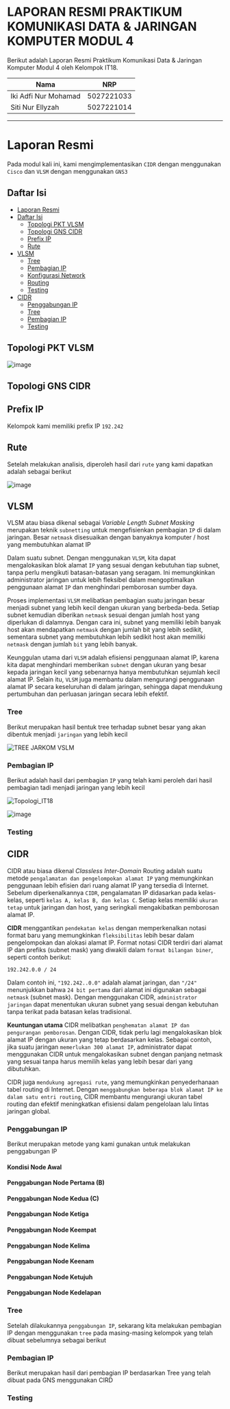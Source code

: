 # **LAPORAN RESMI PRAKTIKUM KOMUNIKASI DATA & JARINGAN KOMPUTER MODUL 4**

Berikut adalah Laporan Resmi Praktikum Komunikasi Data & Jaringan Komputer Modul 4 oleh Kelompok IT18.

| Nama                 | NRP        |
| -------------------- | ---------- |
| Iki Adfi Nur Mohamad | 5027221033 |
| Siti Nur Ellyzah     | 5027221014 |

---

# Laporan Resmi

Pada modul kali ini, kami mengimplementasikan `CIDR` dengan menggunakan `Cisco` dan `VLSM` dengan menggunakan `GNS3`

## Daftar Isi

- [Laporan Resmi](#laporan-resmi)
- [Daftar Isi](#daftar-isi)
  - [Topologi PKT VLSM](#topologi-pkt-vlsm)
  - [Topologi GNS CIDR](#topologi-gns-cidr)
  - [Prefix IP](#prefix-ip)
  - [Rute](#rute)
- [VLSM](#vlsm)
  - [Tree](#tree)
  - [Pembagian IP](#pembagian-ip)
  - [Konfigurasi Network](#konfigurasi-network)
  - [Routing](#routing)
  - [Testing](#testing)
- [CIDR](#cidr)
  - [Penggabungan IP](#penggabungan-ip)
  - [Tree](#tree-1)
  - [Pembagian IP](#pembagian-ip-1)
  - [Testing](#testing-1)

## Topologi PKT VLSM

![image](https://github.com/ikiadfi88/Jarkom-Modul-4-IT18-2024/assets/120791817/4187bd5a-8791-4867-92da-abc142408f9b)

## Topologi GNS CIDR

## Prefix IP

Kelompok kami memiliki prefix IP `192.242`

## Rute

Setelah melakukan analisis, diperoleh hasil dari `rute` yang kami dapatkan adalah sebagai berikut

![image](https://github.com/ikiadfi88/Jarkom-Modul-4-IT18-2024/assets/120791817/93adcecd-a7c9-443d-b650-924f76d85bda)

## VLSM

VLSM atau biasa dikenal sebagai _Variable Length Subnet Masking_ merupakan teknik `subnetting` untuk mengefisienkan pembagian `IP` di dalam jaringan. Besar `netmask` disesuaikan dengan banyaknya komputer / host yang membutuhkan alamat IP

Dalam suatu subnet. Dengan menggunakan `VLSM`, kita dapat mengalokasikan blok alamat `IP` yang sesuai dengan kebutuhan tiap subnet, tanpa perlu mengikuti batasan-batasan yang seragam. Ini memungkinkan administrator jaringan untuk lebih fleksibel dalam mengoptimalkan penggunaan alamat `IP` dan menghindari pemborosan sumber daya.

Proses implementasi `VLSM` melibatkan pembagian suatu jaringan besar menjadi subnet yang lebih kecil dengan ukuran yang berbeda-beda. Setiap subnet kemudian diberikan `netmask` sesuai dengan jumlah host yang diperlukan di dalamnya. Dengan cara ini, subnet yang memiliki lebih banyak host akan mendapatkan `netmask` dengan jumlah bit yang lebih sedikit, sementara subnet yang membutuhkan lebih sedikit host akan memiliki `netmask` dengan jumlah `bit` yang lebih banyak.

Keunggulan utama dari `VLSM` adalah efisiensi penggunaan alamat IP, karena kita dapat menghindari memberikan `subnet` dengan ukuran yang besar kepada jaringan kecil yang sebenarnya hanya membutuhkan sejumlah kecil alamat IP. Selain itu, `VLSM` juga membantu dalam mengurangi penggunaan alamat IP secara keseluruhan di dalam jaringan, sehingga dapat mendukung pertumbuhan dan perluasan jaringan secara lebih efektif.

### Tree

Berikut merupakan hasil bentuk tree terhadap subnet besar yang akan dibentuk menjadi `jaringan` yang lebih kecil


![TREE JARKOM VSLM](https://github.com/ikiadfi88/Jarkom-Modul-4-IT18-2024/assets/120791817/6410d370-6ba4-49cf-840b-cf9333eb154a)

### Pembagian IP

Berikut adalah hasil dari pembagian `IP` yang telah kami peroleh dari hasil pembagian tadi menjadi jaringan yang lebih kecil

![Topologi_IT18](https://github.com/ikiadfi88/Jarkom-Modul-4-IT18-2024/assets/120791817/80c3b8ab-3d31-4779-982f-a551fa2dcd6f)

![image](https://github.com/ikiadfi88/Jarkom-Modul-4-IT18-2024/assets/120791817/c47e2f73-59b6-4fa1-92a2-8876a14a5a96)

### Testing



## CIDR

CIDR atau biasa dikenal _Classless Inter-Domain_ Routing adalah suatu metode `pengalamatan dan pengelompokan alamat IP` yang memungkinkan penggunaan lebih efisien dari ruang alamat IP yang tersedia di Internet. Sebelum diperkenalkannya `CIDR`, pengalamatan IP didasarkan pada kelas-kelas, seperti `kelas A, kelas B, dan kelas C`. Setiap kelas memiliki `ukuran tetap` untuk jaringan dan host, yang seringkali mengakibatkan pemborosan alamat IP.

**CIDR** menggantikan `pendekatan kelas` dengan memperkenalkan notasi format baru yang memungkinkan `fleksibilitas` lebih besar dalam pengelompokan dan alokasi alamat IP. Format notasi CIDR terdiri dari alamat IP dan prefiks (subnet mask) yang diwakili dalam `format bilangan biner`, seperti contoh berikut:

```
192.242.0.0 / 24
```

Dalam contoh ini, `"192.242..0.0"` adalah alamat jaringan, dan `"/24"` menunjukkan bahwa `24 bit pertama` dari alamat ini digunakan sebagai `netmask` (subnet mask). Dengan menggunakan CIDR, `administrator jaringan` dapat menentukan ukuran subnet yang sesuai dengan kebutuhan tanpa terikat pada batasan kelas tradisional.

**Keuntungan utama** CIDR melibatkan `penghematan alamat IP dan pengurangan pemborosan`. Dengan CIDR, tidak perlu lagi mengalokasikan blok alamat IP dengan ukuran yang tetap berdasarkan kelas. Sebagai contoh, jika suatu jaringan `memerlukan 300 alamat IP`, administrator dapat menggunakan CIDR untuk mengalokasikan subnet dengan panjang netmask yang sesuai tanpa harus memilih kelas yang lebih besar dari yang dibutuhkan.

CIDR juga `mendukung agregasi rute`, yang memungkinkan penyederhanaan tabel routing di Internet. Dengan `menggabungkan beberapa blok alamat IP ke dalam satu entri routing`, CIDR membantu mengurangi ukuran tabel routing dan efektif meningkatkan efisiensi dalam pengelolaan lalu lintas jaringan global.

### Penggabungan IP

Berikut merupakan metode yang kami gunakan untuk melakukan penggabungan IP

#### Kondisi Node Awal

#### Penggabungan Node Pertama (B)

#### Penggabungan Node Kedua (C)

#### Penggabungan Node Ketiga

#### Penggabungan Node Keempat

#### Penggabungan Node Kelima

#### Penggabungan Node Keenam

#### Penggabungan Node Ketujuh

#### Penggabungan Node Kedelapan

### Tree

Setelah dilakukannya `penggabungan IP`, sekarang kita melakukan pembagian IP dengan menggunakan `tree` pada masing-masing kelompok yang telah dibuat sebelumnya sebagai berikut

### Pembagian IP

Berikut merupakan hasil dari pembagian IP berdasarkan Tree yang telah dibuat pada GNS menggunakan CIRD

### Testing
